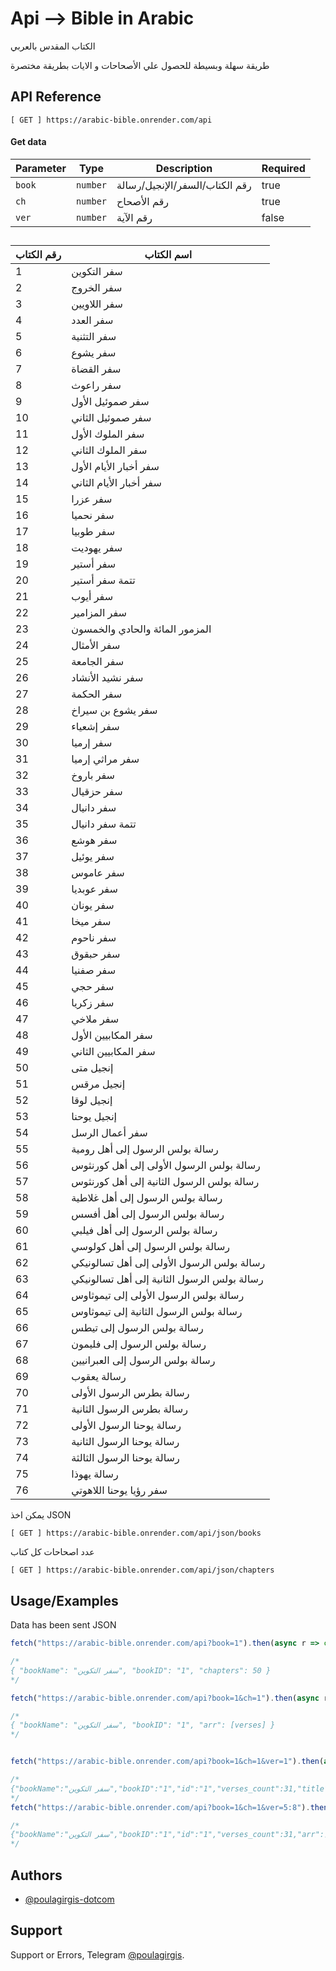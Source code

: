 # Api --> Bible in Arabic
الكتاب المقدس بالعربي

طريقة سهلة وبسيطة للحصول علي الأصحاحات و الايات بطريقة مختصرة 

## API Reference


```http
[ GET ] https://arabic-bible.onrender.com/api
```
#### Get data



| Parameter | Type     | Description             | Required |
|-----------|----------|-------------------------|----------|
| `book`    | `number` | رقم الكتاب/السفر/الإنجيل/رسالة | true      |
| `ch` | `number` | رقم الأصحاح               | true       |
| `ver`   | `number` | رقم الآية               | false       |


## 


| رقم الكتاب | اسم الكتاب                      |
| ---------- | ------------------------------ |
| 1          | سفر التكوين                    |
| 2          | سفر الخروج                     |
| 3          | سفر اللاويين                   |
| 4          | سفر العدد                       |
| 5          | سفر التثنية                     |
| 6          | سفر يشوع                        |
| 7          | سفر القضاة                      |
| 8          | سفر راعوث                       |
| 9          | سفر صموئيل الأول                |
| 10         | سفر صموئيل الثاني               |
| 11         | سفر الملوك الأول                |
| 12         | سفر الملوك الثاني               |
| 13         | سفر أخبار الأيام الأول          |
| 14         | سفر أخبار الأيام الثاني         |
| 15         | سفر عزرا                         |
| 16         | سفر نحميا                        |
| 17         | سفر طوبيا                        |
| 18         | سفر يهوديت                      |
| 19         | سفر أستير                       |
| 20         | تتمة سفر أستير                   |
| 21         | سفر أيوب                         |
| 22         | سفر المزامير                     |
| 23         | المزمور المائة والحادي والخمسون |
| 24         | سفر الأمثال                      |
| 25         | سفر الجامعة                      |
| 26         | سفر نشيد الأنشاد                |
| 27         | سفر الحكمة                      |
| 28         | سفر يشوع بن سيراخ               |
| 29         | سفر إشعياء                       |
| 30         | سفر إرميا                        |
| 31         | سفر مراثي إرميا                  |
| 32         | سفر باروخ                        |
| 33         | سفر حزقيال                       |
| 34         | سفر دانيال                       |
| 35         | تتمة سفر دانيال                  |
| 36         | سفر هوشع                        |
| 37         | سفر يوئيل                        |
| 38         | سفر عاموس                        |
| 39         | سفر عوبديا                       |
| 40         | سفر يونان                        |
| 41         | سفر ميخا                         |
| 42         | سفر ناحوم                        |
| 43         | سفر حبقوق                        |
| 44         | سفر صفنيا                        |
| 45         | سفر حجي                          |
| 46         | سفر زكريا                        |
| 47         | سفر ملاخي                        |
| 48         | سفر المكابيين الأول              |
| 49         | سفر المكابيين الثاني             |
| 50         | إنجيل متى                        |
| 51         | إنجيل مرقس                       |
| 52         | إنجيل لوقا                       |
| 53         | إنجيل يوحنا                      |
| 54         | سفر أعمال الرسل                  |
| 55         | رسالة بولس الرسول إلى أهل رومية  |
| 56         | رسالة بولس الرسول الأولى إلى أهل كورنثوس |
| 57         | رسالة بولس الرسول الثانية إلى أهل كورنثوس |
| 58         | رسالة بولس الرسول إلى أهل غلاطية |
| 59         | رسالة بولس الرسول إلى أهل أفسس  |
| 60         | رسالة بولس الرسول إلى أهل فيلبي  |
| 61         | رسالة بولس الرسول إلى أهل كولوسي |
| 62         | رسالة بولس الرسول الأولى إلى أهل تسالونيكي |
| 63         | رسالة بولس الرسول الثانية إلى أهل تسالونيكي |
| 64         | رسالة بولس الرسول الأولى إلى تيموثاوس  |
| 65         | رسالة بولس الرسول الثانية إلى تيموثاوس |
| 66         | رسالة بولس الرسول إلى تيطس       |
| 67         | رسالة بولس الرسول إلى فليمون   |
| 68         | رسالة بولس الرسول إلى العبرانيين |
| 69         | رسالة يعقوب                      |
| 70         | رسالة بطرس الرسول الأولى        |
| 71         | رسالة بطرس الرسول الثانية       |
| 72         | رسالة يوحنا الرسول الأولى        |
| 73         | رسالة يوحنا الرسول الثانية       |
| 74         | رسالة يوحنا الرسول الثالثة       |
| 75         | رسالة يهوذا                      |
| 76         | سفر رؤيا يوحنا اللاهوتي        |



يمكن اخذ JSON
```http
[ GET ] https://arabic-bible.onrender.com/api/json/books
```
عدد اصحاحات كل كتاب
```http
[ GET ] https://arabic-bible.onrender.com/api/json/chapters
```
## Usage/Examples
Data has been sent JSON
```javascript
fetch("https://arabic-bible.onrender.com/api?book=1").then(async r => console.log(await r.json()))

/*
{ "bookName": "سفر التكوين", "bookID": "1", "chapters": 50 }
*/

fetch("https://arabic-bible.onrender.com/api?book=1&ch=1").then(async r => console.log(await r.json()))

/*
{ "bookName": "سفر التكوين", "bookID": "1", "arr": [verses] }
*/


fetch("https://arabic-bible.onrender.com/api?book=1&ch=1&ver=1").then(async r => console.log(await r.json()))

/*
{"bookName":"سفر التكوين","bookID":"1","id":"1","verses_count":31,"title":"البدء","text":"1 فِي الْبَدْءِ خَلَقَ اللهُ السَّمَاوَاتِ وَالأَرْضَ."}
*/
fetch("https://arabic-bible.onrender.com/api?book=1&ch=1&ver=5:8").then(async r => console.log(await r.json()))

/*
{"bookName":"سفر التكوين","bookID":"1","id":"1","verses_count":31,"arr":["5 وَدَعَا اللهُ النُّورَ نَهَارًا، وَالظُّلْمَةُ دَعَاهَا لَيْلًا. وَكَانَ مَسَاءٌ وَكَانَ صَبَاحٌ يَوْمًا وَاحِدًا.","6 وَقَالَ اللهُ: «لِيَكُنْ جَلَدٌ فِي وَسَطِ الْمِيَاهِ. وَلْيَكُنْ فَاصِلًا بَيْنَ مِيَاهٍ وَمِيَاهٍ».","7 فَعَمِلَ اللهُ الْجَلَدَ، وَفَصَلَ بَيْنَ الْمِيَاهِ الَّتِي تَحْتَ الْجَلَدِ وَالْمِيَاهِ الَّتِي فَوْقَ الْجَلَدِ. وَكَانَ كَذلِكَ.","8 وَدَعَا اللهُ الْجَلَدَ سَمَاءً. وَكَانَ مَسَاءٌ وَكَانَ صَبَاحٌ يَوْمًا ثَانِيًا."]}
*/
```


## Authors

- [@poulagirgis-dotcom](https://github.com/poulagirgis-dotcom)


## Support

Support or Errors, Telegram [@poulagirgis](https://t.me/poulagirgis).

